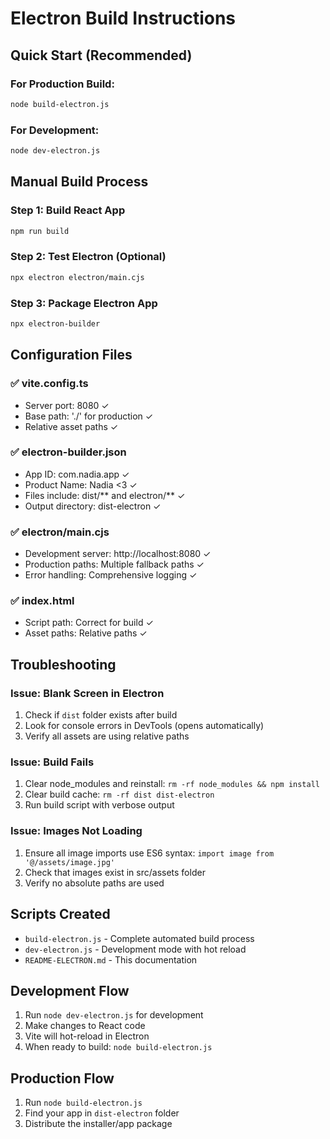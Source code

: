 # Electron Build Instructions

## Quick Start (Recommended)

### For Production Build:
```bash
node build-electron.js
```

### For Development:
```bash
node dev-electron.js
```

## Manual Build Process

### Step 1: Build React App
```bash
npm run build
```

### Step 2: Test Electron (Optional)
```bash
npx electron electron/main.cjs
```

### Step 3: Package Electron App
```bash
npx electron-builder
```

## Configuration Files

### ✅ vite.config.ts
- Server port: 8080 ✓
- Base path: './' for production ✓
- Relative asset paths ✓

### ✅ electron-builder.json
- App ID: com.nadia.app ✓
- Product Name: Nadia <3 ✓
- Files include: dist/** and electron/** ✓
- Output directory: dist-electron ✓

### ✅ electron/main.cjs
- Development server: http://localhost:8080 ✓
- Production paths: Multiple fallback paths ✓
- Error handling: Comprehensive logging ✓

### ✅ index.html
- Script path: Correct for build ✓
- Asset paths: Relative paths ✓

## Troubleshooting

### Issue: Blank Screen in Electron
1. Check if `dist` folder exists after build
2. Look for console errors in DevTools (opens automatically)
3. Verify all assets are using relative paths

### Issue: Build Fails
1. Clear node_modules and reinstall: `rm -rf node_modules && npm install`
2. Clear build cache: `rm -rf dist dist-electron`
3. Run build script with verbose output

### Issue: Images Not Loading
1. Ensure all image imports use ES6 syntax: `import image from '@/assets/image.jpg'`
2. Check that images exist in src/assets folder
3. Verify no absolute paths are used

## Scripts Created

- `build-electron.js` - Complete automated build process
- `dev-electron.js` - Development mode with hot reload
- `README-ELECTRON.md` - This documentation

## Development Flow

1. Run `node dev-electron.js` for development
2. Make changes to React code
3. Vite will hot-reload in Electron
4. When ready to build: `node build-electron.js`

## Production Flow

1. Run `node build-electron.js`
2. Find your app in `dist-electron` folder
3. Distribute the installer/app package